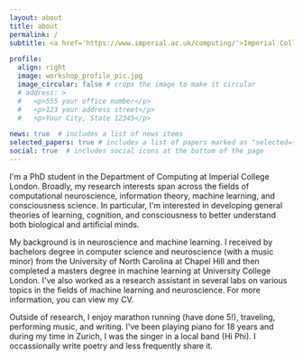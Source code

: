 ```yaml
---
layout: about
title: about
permalink: /
subtitle: <a href='https://www.imperial.ac.uk/computing/'>Imperial College London Department of Computing</a>. #<a href='#'>Affiliations</a>. Address. Contacts. Moto. Etc.

profile:
  align: right
  image: workshop_profile_pic.jpg
  image_circular: false # crops the image to make it circular
  # address: >
  #   <p>555 your office number</p>
  #   <p>123 your address street</p>
  #   <p>Your City, State 12345</p>

news: true  # includes a list of news items
selected_papers: true # includes a list of papers marked as "selected={true}"
social: true  # includes social icons at the bottom of the page
---
```


I'm a PhD student in the Department of Computing at Imperial College London. Broadly, my research interests span across the fields of computational neuroscience, information theory, machine learning, and consciousness science. In particular, I'm interested in developing general theories of learning, cognition, and consciousness to better understand both biological and artificial minds.

My background is in neuroscience and machine learning. I received by bachelors degree in computer science and neuroscience (with a music minor) from the University of North Carolina at Chapel Hill and then completed a masters degree in machine learning at University College London. I've also worked as a research assistant in several labs on various topics in the fields of machine learning and neuroscience. For more information, you can view my CV.

Outside of research, I enjoy marathon running (have done 5!), traveling, performing music, and writing. I've been playing piano for 18 years and during my time in Zurich, I was the singer in a local band (Hi Phi). I occassionally write poetry and less frequently share it.

<!-- Write your biography here. Tell the world about yourself. Link to your favorite [subreddit](http://reddit.com). You can put a picture in, too. The code is already in, just name your picture `prof_pic.jpg` and put it in the `img/` folder.

Put your address / P.O. box / other info right below your picture. You can also disable any these elements by editing `profile` property of the YAML header of your `_pages/about.md`. Edit `_bibliography/papers.bib` and Jekyll will render your [publications page](/al-folio/publications/) automatically.

Link to your social media connections, too. This theme is set up to use [Font Awesome icons](http://fortawesome.github.io/Font-Awesome/) and [Academicons](https://jpswalsh.github.io/academicons/), like the ones below. Add your Facebook, Twitter, LinkedIn, Google Scholar, or just disable all of them. -->
